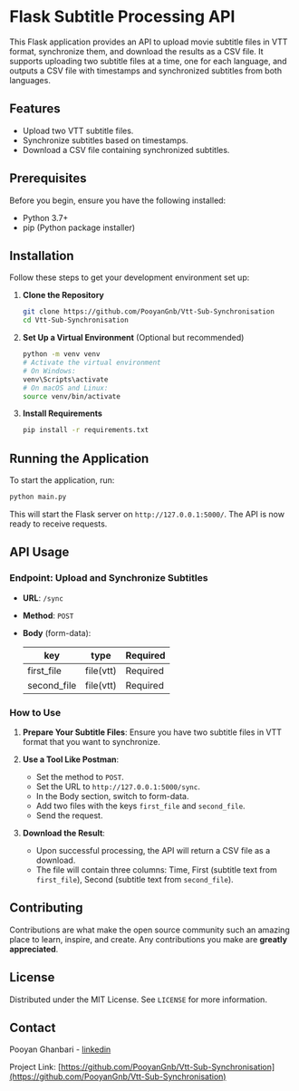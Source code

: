 # Flask Subtitle Processing API

This Flask application provides an API to upload movie subtitle files in VTT format, synchronize them, and download the results as a CSV file. It supports uploading two subtitle files at a time, one for each language, and outputs a CSV file with timestamps and synchronized subtitles from both languages.

## Features

- Upload two VTT subtitle files.
- Synchronize subtitles based on timestamps.
- Download a CSV file containing synchronized subtitles.

## Prerequisites

Before you begin, ensure you have the following installed:
- Python 3.7+
- pip (Python package installer)

## Installation

Follow these steps to get your development environment set up:

1. **Clone the Repository**
   
   ```bash
   git clone https://github.com/PooyanGnb/Vtt-Sub-Synchronisation
   cd Vtt-Sub-Synchronisation
   ```

2. **Set Up a Virtual Environment** (Optional but recommended)

   ```bash
   python -m venv venv
   # Activate the virtual environment
   # On Windows:
   venv\Scripts\activate
   # On macOS and Linux:
   source venv/bin/activate
   ```

3. **Install Requirements**

   ```bash
   pip install -r requirements.txt
   ```

## Running the Application

To start the application, run:

```bash
python main.py
```

This will start the Flask server on `http://127.0.0.1:5000/`. The API is now ready to receive requests.

## API Usage

### Endpoint: Upload and Synchronize Subtitles

- **URL**: `/sync`
- **Method**: `POST`
- **Body** (form-data):

	| key | type | Required |
	|----|----|----|
	| first_file | file(vtt) | Required
	| second_file | file(vtt) | Required

### How to Use

1. **Prepare Your Subtitle Files**: Ensure you have two subtitle files in VTT format that you want to synchronize.

2. **Use a Tool Like Postman**:
   - Set the method to `POST`.
   - Set the URL to `http://127.0.0.1:5000/sync`.
   - In the Body section, switch to form-data.
   - Add two files with the keys `first_file` and `second_file`.
   - Send the request.

3. **Download the Result**:
   - Upon successful processing, the API will return a CSV file as a download.
   - The file will contain three columns: Time, First (subtitle text from `first_file`), Second (subtitle text from `second_file`).

## Contributing

Contributions are what make the open source community such an amazing place to learn, inspire, and create. Any contributions you make are **greatly appreciated**.

## License

Distributed under the MIT License. See `LICENSE` for more information.

## Contact

Pooyan Ghanbari - [linkedin](https://www.linkedin.com/in/pooyan-ghanbari/) 

Project Link: [https://github.com/PooyanGnb/Vtt-Sub-Synchronisation](https://github.com/PooyanGnb/Vtt-Sub-Synchronisation)
